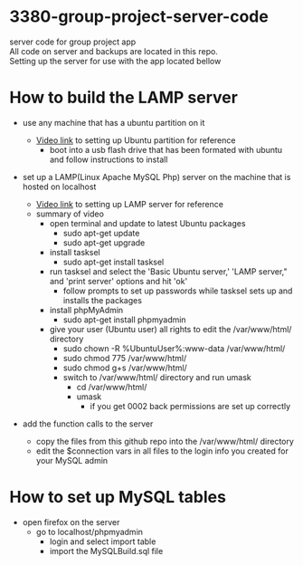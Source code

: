 # 3380-group-project-server-code
server code for group project app <br>
All code on server and backups are located in this repo.<br>
Setting up the server for use with the app located bellow


# How to build the LAMP server

* use any machine that has a ubuntu partition on it<br>
  * [Video link](https://www.youtube.com/watch?v=i_4Kh5kE3xA) to setting up Ubuntu partition for reference<br>
    * boot into a usb flash drive that has been formated with ubuntu and follow instructions to install<br>

* set up a LAMP(Linux Apache MySQL Php) server on the machine that is hosted on localhost<br>
  * [Video link](https://www.youtube.com/watch?v=K3k_q2hRaLU&list=WL&index=48) to setting up LAMP server for reference<br>
  * summary of video<br>
    * open terminal and update to latest Ubuntu packages<br>
      * sudo apt-get update<br>
      * sudo apt-get upgrade<br>
    * install tasksel<br>
      * sudo apt-get install tasksel<br>
    * run tasksel and select the 'Basic Ubuntu server,' 'LAMP server," and 'print server' options and hit 'ok'<br>
      * follow prompts to set up passwords while tasksel sets up and installs the packages <br>
    * install phpMyAdmin<br> 
      * sudo apt-get install phpmyadmin<br>
    * give your user (Ubuntu user) all rights to edit the /var/www/html/ directory<br>
      * sudo chown -R %UbuntuUser%:www-data /var/www/html/<br>
      * sudo chmod 775 /var/www/html/<br>
      * sudo chmod g+s /var/www/html/<br>
      * switch to /var/www/html/ directory and run umask<br>
        * cd /var/www/html/<br>
        * umask<br>
          * if you get 0002 back permissions are set up correctly<br>
 * add the function calls to the server
   * copy the files from this github repo into the /var/www/html/ directory
   * edit the $connection vars in all files to the login info you created for your MySQL admin
# How to set up MySQL tables
* open firefox on the server
  * go to localhost/phpmyadmin
    * login and select import table
    * import the MySQLBuild.sql file
